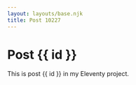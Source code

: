 ```yaml
---
layout: layouts/base.njk
title: Post 10227
---
```


# Post {{ id }}

This is post {{ id }} in my Eleventy project.
